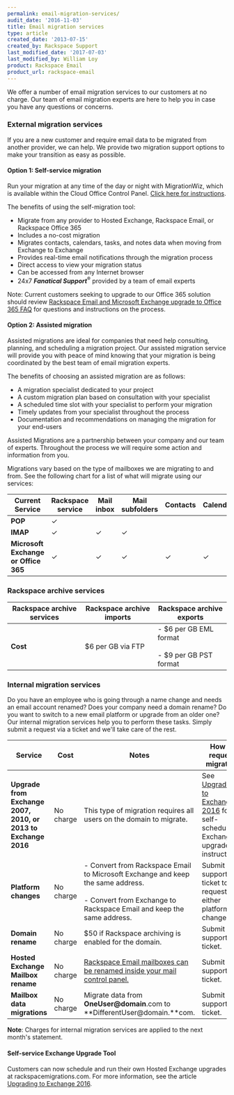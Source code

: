 ```yaml
---
permalink: email-migration-services/
audit_date: '2016-11-03'
title: Email migration services
type: article
created_date: '2013-07-15'
created_by: Rackspace Support
last_modified_date: '2017-07-03'
last_modified_by: William Loy
product: Rackspace Email
product_url: rackspace-email
---
```


We offer a number of email migration services to our customers at no
charge. Our team of email migration experts are here to help you in case
you have any questions or concerns.

### External migration services

If you are a new customer and require email data to be migrated from another provider, we can help. We provide two migration
support options to make your transition as easy as possible.

#### Option 1: Self-service migration

Run your migration at any time of the day or night with MigrationWiz, which is available within the Cloud Office Control Panel. [Click here for instructions](/how-to/migrate-your-email-by-using-the-self-service-migration-tool/).

The benefits of using the self-migration tool:

-   Migrate from any provider to Hosted Exchange, Rackspace Email, or Rackspace Office 365
-   Includes a no-cost migration
-   Migrates contacts, calendars, tasks, and notes data when moving from
    Exchange to Exchange
-   Provides real-time email notifications through the migration process
-   Direct access to view your migration status
-   Can be accessed from any Internet browser
-   24x7 ***Fanatical Support***<sup>&reg;</sup> provided by a team of email experts

Note: Current customers seeking to upgrade to our Office 365 solution should review [Rackspace Email and Microsoft Exchange upgrade to Office 365 FAQ](/how-to/rackspace-email-and-microsoft-exchange-upgrade-to-office-365-faq/) for questions and instructions on the process.

#### Option 2: Assisted migration

Assisted migrations are ideal for companies that need help consulting,
planning, and scheduling a migration project. Our assisted migration
service will provide you with peace of mind knowing that your migration
is being coordinated by the best team of email migration experts.

The benefits of choosing an assisted migration are as follows:

-   A migration specialist dedicated to your project
-   A custom migration plan based on consultation with your specialist
-   A scheduled time slot with your specialist to perform your migration
-   Timely updates from your specialist throughout the process
-   Documentation and recommendations on managing the migration for your
    end-users

Assisted Migrations are a partnership between your company and our
team of experts. Throughout the process we will require some action and
information from you.

Migrations vary based on the type of mailboxes we are migrating to and
from. See the following chart for a list of what will migrate using
our services:

| Current Service    | Rackspace service | Mail inbox | Mail subfolders | Contacts | Calendar | Tasks | Notes |
|--------------------|-------------------|------------|-----------------|----------|----------|-------|-------|
| **POP**                |&#10003;                 |            |                 |          |          |       |       |
| **IMAP**               | &#10003;                 | &#10003;          | &#10003;               |          |          |       |       |
| **Microsoft Exchange or Office 365** | &#10003;                 | &#10003;          | &#10003;               | &#10003;        | &#10003;        | &#10003;     | &#10003;     |


### Rackspace archive services

| Rackspace archive services | Rackspace archive imports | Rackspace archive exports |
|---|---|---|
|**Cost**| &#36;6 per GB via FTP |  - &#36;6 per GB EML format<br/><br/> - &#36;9 per GB PST format |  



### Internal migration services

Do you have an employee who is going through a name change and needs an
email account renamed? Does your company need a domain rename? Do you
want to switch to a new email platform or upgrade from an older one? Our
internal migration services help you to perform these tasks. Simply
submit a request via a ticket and we'll take care of the rest.


| Service | Cost | Notes |How to request migration|
| --- | --- | --- | --- |
| **Upgrade from Exchange 2007, 2010, or 2013 to Exchange 2016** | No charge | This type of migration requires all users on the domain to migrate. | See [Upgrading to Exchange 2016](/how-to/upgrading-to-exchange-2016/) for self-scheduled Exchange upgrade instructions.|
| **Platform changes** | No charge | - Convert from Rackspace Email to Microsoft Exchange and keep the same address.<br/><br/> - Convert from Exchange to Rackspace Email and keep the same address.| Submit a support ticket to request either platform change.|
| **Domain rename** | No charge | $50 if Rackspace archiving is enabled for the domain. | Submit a support ticket.|
| **Hosted Exchange Mailbox rename** | No charge | [Rackspace Email  mailboxes can be renamed inside your mail control panel.](/how-to/rename-a-rackspace-email-mailbox/) | Submit a support ticket. |
| **Mailbox data migrations** | No charge | Migrate data from **OneUser@domain**.com to **DifferentUser@domain.**com. | Submit a support ticket. |



**Note**: Charges for internal migration services are applied to the
next month's statement.

#### Self-service Exchange Upgrade Tool

Customers can now schedule and run their own Hosted Exchange upgrades at rackspacemigrations.com. For more information, see the article [Upgrading to Exchange 2016](/how-to/upgrading-to-exchange-2016/).
